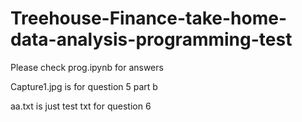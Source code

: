 # Treehouse-Finance-take-home-data-analysis-programming-test
Please check prog.ipynb for answers

Capture1.jpg is for question 5 part b

aa.txt is just test txt for question 6
